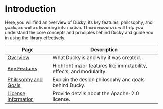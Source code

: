# Introduction

Here, you will find an overview of Ducky, its key features, philosophy, and goals, as well as licensing information. These resources will help you understand the core concepts and principles behind Ducky and guide you in using the library effectively.

| Page                                            | Description                                                          |
|-------------------------------------------------|----------------------------------------------------------------------|
| [Overview](overview.md)                         | What Ducky is and why it was created.                                |
| [Key Features](key-features.md)                 | Highlight major features like immutability, effects, and modularity. |
| [Philosophy and Goals](philosophy-and-goals.md) | Explain the design philosophy and goals behind Ducky.                |
| [License Information](license-information.md)   | Provide details about the Apache-2.0 license.                        |

